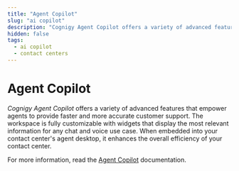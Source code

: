 ```yaml
---
title: "Agent Copilot"
slug: "ai copilot"
description: "Cognigy Agent Copilot offers a variety of advanced features that empower agents to provide faster and more accurate customer support."
hidden: false
tags:
  - ai copilot
  - contact centers
---
```


# Agent Copilot

_Cognigy Agent Copilot_ offers a variety of advanced features that empower agents to provide faster and more accurate customer support. The workspace is fully customizable with widgets that display the most relevant information for any chat and voice use case. When embedded into your contact center's agent desktop, it enhances the overall efficiency of your contact center.

For more information, read the [Agent Copilot](../../ai-copilot/overview.md) documentation.